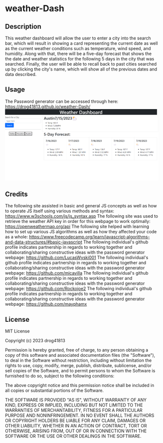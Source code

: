# weather-Dash

## Description
This weather dashboard will allow the user to enter a city into the search bar, which will result in showing a card representing the current date as well as the current weather conditions such as temperature, wind speed, and humidity. Along with that, there will be a five-day forecast that shows the the date and weather statistics for the following 5 days in the city that was searched. Finally, the user will be able to recall back to past cities searched up by clicking the city's name, which will show all of the previous dates and data described. 
 

## Usage
The Password generator can be accessed through here: https://drog41813.github.io/weather-Dash/ ![Alt text](./assets/Weather-Dashboard.png)

## Credits
The following site assisted in basic and general JS concepts as well as how to operate JS itself using various methods and syntax: https://www.w3schools.com/js/js_syntax.asp
The following site was used to retrieve the weather API key in order for this webpage to work optimally: https://openweathermap.org/api
The following site helped with learning how to set up various JS algorithms as well as how they affected your code as a whole: https://www.freecodecamp.org/learn/javascript-algorithms-and-data-structures/#basic-javascript
The following individual's github profile indicates partnership in regards to working together and collaborating/sharing constructive ideas with the password generator webpage: https://github.com/LucasWyski001
The following individual's github profile indicates partnership in regards to working together and collaborating/sharing constructive ideas with the password generator webpage: https://github.com/micavilla
The following individual's github profile indicates partnership in regards to working together and collaborating/sharing constructive ideas with the password generator webpage: https://github.com/Rockojoe2
The following individual's github profile indicates partnership in regards to working together and collaborating/sharing constructive ideas with the password generator webpage: https://github.com/mayphamx

## License
MIT License

Copyright (c) 2023 drog41813

Permission is hereby granted, free of charge, to any person obtaining a copy
of this software and associated documentation files (the "Software"), to deal
in the Software without restriction, including without limitation the rights
to use, copy, modify, merge, publish, distribute, sublicense, and/or sell
copies of the Software, and to permit persons to whom the Software is
furnished to do so, subject to the following conditions:

The above copyright notice and this permission notice shall be included in all
copies or substantial portions of the Software.

THE SOFTWARE IS PROVIDED "AS IS", WITHOUT WARRANTY OF ANY KIND, EXPRESS OR
IMPLIED, INCLUDING BUT NOT LIMITED TO THE WARRANTIES OF MERCHANTABILITY,
FITNESS FOR A PARTICULAR PURPOSE AND NONINFRINGEMENT. IN NO EVENT SHALL THE
AUTHORS OR COPYRIGHT HOLDERS BE LIABLE FOR ANY CLAIM, DAMAGES OR OTHER
LIABILITY, WHETHER IN AN ACTION OF CONTRACT, TORT OR OTHERWISE, ARISING FROM,
OUT OF OR IN CONNECTION WITH THE SOFTWARE OR THE USE OR OTHER DEALINGS IN THE
SOFTWARE.
